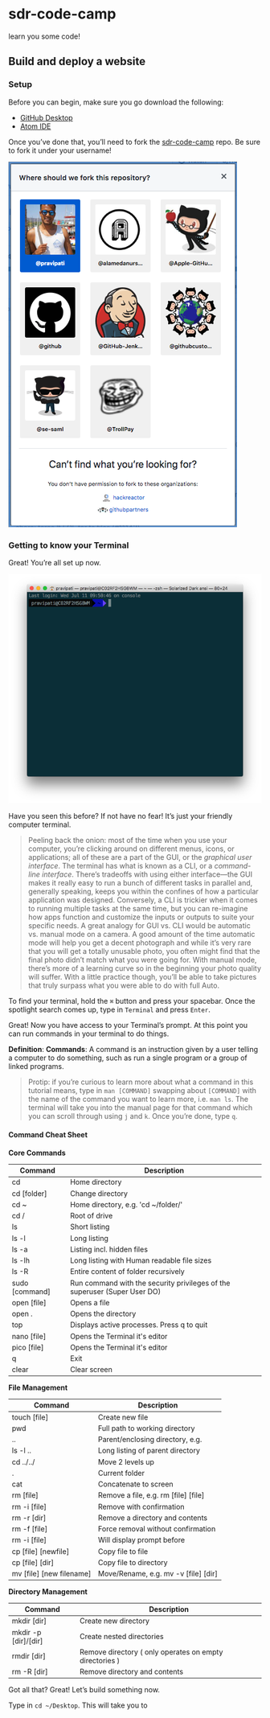 # sdr-code-camp
learn you some code!

## Build and deploy a website

### Setup

Before you can begin, make sure you go download the following:

* [GitHub Desktop](https://desktop.github.com/)
* [Atom IDE](https://ide.atom.io/)

Once you’ve done that, you’ll need to fork the [sdr-code-camp](https://github.com/pravipati/sdr-code-camp) repo. Be sure to fork it under your username!

![](images/fork.png)

### Getting to know your Terminal

Great! You’re all set up now. 

![](images/terminal.png)

Have you seen this before? If not have no fear! It’s just your friendly computer terminal. 

> Peeling back the onion: most of the time when you use your computer, you’re clicking around on different menus, icons, or applications; all of these are a part of the GUI, or the _graphical user interface_. The terminal has what is known as a CLI, or a _command-line interface_. There’s tradeoffs with using either interface—the GUI makes it really easy to run a bunch of different tasks in parallel and, generally speaking, keeps you within the confines of how a particular application was designed. Conversely, a CLI is trickier when it comes to running multiple tasks at the same time, but you can re-imagine how apps function  and customize the inputs or outputs to suite your specific needs. A great analogy for GUI vs. CLI would be automatic vs. manual mode on a camera. A good amount of the time automatic mode will help you get a decent photograph and while it’s very rare that you will get a totally unusable photo, you often might find that the final photo didn’t match what you were going for. With manual mode, there’s more of a learning curve so in the beginning your photo quality will suffer. With a little practice though, you’ll be able to take pictures that truly surpass what you were able to do with full Auto. 

To find your terminal, hold the `⌘` button and press your spacebar. Once the spotlight search comes up, type in `Terminal` and press `Enter`.

Great! Now you have access to your Terminal’s prompt. At this point you can run commands in your terminal to do things.

**Definition**: **Commands**: A command is an instruction given by a user telling a computer to do something, such as run a single program or a group of linked programs. 

> Protip: if you’re curious to learn more about what a command in this tutorial means, type in `man [COMMAND]` swapping about `[COMMAND]` with the name of the command you want to learn more, i.e. `man ls`. The terminal will take you into the manual page for that command which you can scroll through using `j` and `k`. Once you’re done, type `q`. 

#### Command Cheat Sheet

**Core Commands**

| Command | Description|
|---------|-------------|
| cd | Home directory |
| cd [folder] | Change directory |
| cd ~ | Home directory, e.g. 'cd ~/folder/' |
| cd / | Root of drive |
| ls | Short listing |
| ls -l | Long listing |
| ls -a | Listing incl. hidden files |
| ls -lh | Long listing with Human readable file sizes |
| ls -R | Entire content of folder recursively |
| sudo [command] | Run command with the security privileges of the superuser (Super User DO) |
| open [file] | Opens a file |
| open . | Opens the directory |
| top | Displays active processes. Press q to quit |
| nano [file] | Opens the Terminal it's editor |
| pico  [file] | Opens the Terminal it's editor |
| q | Exit |
| clear | Clear screen |

**File Management**

| Command | Description|
|---------|-------------|
| touch [file] | Create new file |
| pwd | Full path to working directory |
| .. | Parent/enclosing directory, e.g. |
| ls -l .. | Long listing of parent directory |
| cd ../../ | Move 2 levels up |
| . | Current folder |
| cat | Concatenate to screen |
| rm [file] | Remove a file, e.g. rm [file] [file] |
| rm -i [file] | Remove with confirmation |
| rm -r [dir] | Remove a directory and contents |
| rm -f [file] | Force removal without confirmation |
| rm -i [file] | Will display prompt before |
| cp [file] [newfile] | Copy file to file |
| cp [file] [dir] | Copy file to directory |
| mv [file] [new filename] | Move/Rename, e.g. mv -v [file] [dir] |

**Directory Management**

| Command | Description|
|---------|-------------|
| mkdir [dir] | Create new directory |
| mkdir -p [dir]/[dir] | Create nested directories |
| rmdir [dir] | Remove directory ( only operates on empty directories ) |
| rm -R [dir] | Remove directory and contents |

Got all that? Great! Let’s build something now.

Type in `cd ~/Desktop`. This will take you to 
